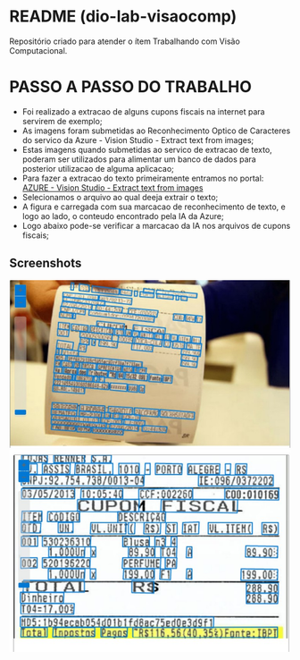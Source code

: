 # README (dio-lab-visaocomp)
Repositório criado para atender o ítem Trabalhando com Visão Computacional.

# PASSO A PASSO DO TRABALHO
* Foi realizado a extracao de alguns cupons fiscais na internet para servirem de exemplo;
* As imagens foram submetidas ao Reconhecimento Optico de Caracteres do servico da Azure - Vision Studio - Extract text from images;
* Estas imagens quando submetidas ao servico de extracao de texto, poderam ser utilizados para alimentar um banco de dados para posterior utilizacao de alguma aplicacao;
* Para fazer a extracao do texto primeiramente entramos no portal: [AZURE - Vision Studio - Extract text from images](https://portal.vision.cognitive.azure.com/demo/extract-text-from-images)
* Selecionamos o arquivo ao qual deeja extrair o texto;
* A figura e carregada com sua marcacao de reconhecimento de texto, e logo ao lado, o conteudo encontrado pela IA da Azure;
* Logo abaixo pode-se verificar a marcacao da IA nos arquivos de cupons fiscais;

## Screenshots
![Ex. 1 de Cupon Fiscal](screenshots/cupomfiscal2.jpg)
![Ex. 1 de Cupon Fiscal](screenshots/cupomfiscal3.jpg)

